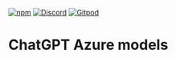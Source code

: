 [![npm](https://img.shields.io/npm/v/@deep-foundation/chatgpt-azure-deep.svg)](https://www.npmjs.com/package/@deep-foundation/chatgpt-azure-deep) 
[![Discord](https://badgen.net/badge/icon/discord?icon=discord&label&color=purple)](https://discord.gg/deep-foundation)
[![Gitpod](https://img.shields.io/badge/Gitpod-ready--to--code-blue?logo=gitpod)](https://gitpod.io/#https://github.com/deep-foundation/chatgpt-azure-deep)
# ChatGPT Azure models

